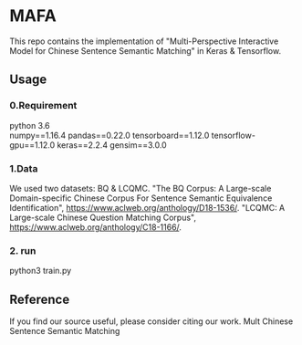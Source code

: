 # MAFA
This repo contains the implementation of "Multi-Perspective Interactive Model for Chinese Sentence Semantic Matching" in Keras & Tensorflow.

## Usage

### 0.Requirement
python 3.6</br>
numpy==1.16.4
pandas==0.22.0
tensorboard==1.12.0
tensorflow-gpu==1.12.0
keras==2.2.4
gensim==3.0.0

### 1.Data
We used two datasets: BQ & LCQMC.
"The BQ Corpus: A Large-scale Domain-specific Chinese Corpus For Sentence Semantic Equivalence Identification", https://www.aclweb.org/anthology/D18-1536/.
"LCQMC: A Large-scale Chinese Question Matching Corpus", https://www.aclweb.org/anthology/C18-1166/.


### 2. run
python3 train.py

## Reference
If you find our source useful, please consider citing our work.
Mult Chinese Sentence Semantic Matching
